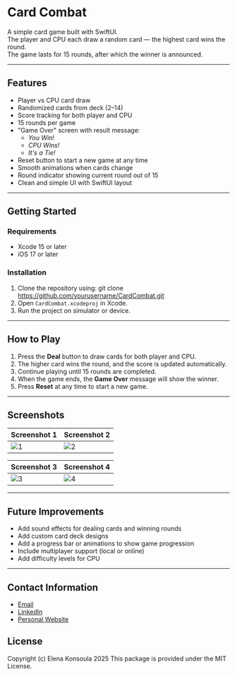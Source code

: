 # Card Combat

A simple card game built with SwiftUI.  
The player and CPU each draw a random card — the highest card wins the round.  
The game lasts for 15 rounds, after which the winner is announced.

---

## Features
- Player vs CPU card draw
- Randomized cards from deck (2–14)
- Score tracking for both player and CPU
- 15 rounds per game
- "Game Over" screen with result message:
  - *You Win!*  
  - *CPU Wins!*  
  - *It's a Tie!*
- Reset button to start a new game at any time
- Smooth animations when cards change
- Round indicator showing current round out of 15
- Clean and simple UI with SwiftUI layout

---

## Getting Started

### Requirements
- Xcode 15 or later
- iOS 17 or later

### Installation
1. Clone the repository using:
   git clone https://github.com/yourusername/CardCombat.git
2. Open `CardCombat.xcodeproj` in Xcode.
3. Run the project on simulator or device.

---

## How to Play
1. Press the **Deal** button to draw cards for both player and CPU.
2. The higher card wins the round, and the score is updated automatically.
3. Continue playing until 15 rounds are completed.
4. When the game ends, the **Game Over** message will show the winner.
5. Press **Reset** at any time to start a new game.

---

## Screenshots

| Screenshot 1 | Screenshot 2 |
|--------------|--------------|
| ![1](./images/CardCombatStart.png) | ![2](./images/CardCombatRounds.png) |

| Screenshot 3 | Screenshot 4 |
|--------------|--------------|
| ![3](./images/CardCombatPlayerWin.png) | ![4](./images/CardCombatCPUWins.png) |

---

## Future Improvements
- Add sound effects for dealing cards and winning rounds
- Add custom card deck designs
- Add a progress bar or animations to show game progression
- Include multiplayer support (local or online)
- Add difficulty levels for CPU

---

## Contact Information

- [Email](mailto:elenakoni99@gmail.com)  
- [LinkedIn](https://www.linkedin.com/in/elena-konsoula/)  
- [Personal Website](https://elena-konsoula.lovestoblog.com/?i=1)

## License
Copyright (c) Elena Konsoula 2025 This package is provided under the MIT License. 



